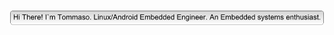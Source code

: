 ![Hey there, I'm Tommaso. I'm a Linux/Android (AOSP) Embedded Engineer, an embedded system enthusiast.](https://github.com/Scott31393/Scott31393/blob/master/tom-button.png)

<!-- [LINKEDIN](https://https://www.linkedin.com/in/tommaso-merciai-60b892139/) ● [GMAIL](merciaitommaso@gmail.com) -->

<!--
Here are some ideas to get you started:

- 🔭 I’m currently working on ...
- 🌱 I’m currently learning ...
- 👯 I’m looking to collaborate on ...
- 🤔 I’m looking for help with ...
- 💬 Ask me about ...
- 📫 How to reach me: ...
- 😄 Pronouns: ...
- ⚡ Fun fact: ...
-->
